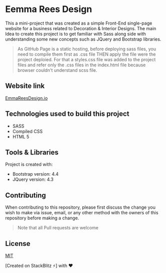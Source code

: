 # Eemma Rees Design

This a mini-project that was created as a simple Front-End single-page website for a business related to Decoration & Interior Designs. The main Idea to create this project is to get familiar with Sass along side with understanding  some new concepts such as JQuery and Bootstrap libraries.

>As GitHub Page is a static hosting, before deploying sass files, you need to compile them first as .css file THEN apply the file were the project deploied. For that a styles.css file was added to the project files and refer only the .css files in the index.html file because browser couldn't understand scss file.

## Website link

[EmmaReesDesign.io](https://raniamhelmy.github.io/EmmaReesDesign/)

## Technologies used to build this project

<ul>
  <li>SASS</li>
  <li>Compiled CSS</li>
  <li>HTML 5</li>
 </ul>
 
 ## Tools & Libraries  

Project is created with:

* Bootstrap version: 4.4
* JQuery version: 4.3

## Contributing

When contributing to this repository, please first discuss the change you wish to make via issue, email, or any other method with the owners of this repository before making a change.

>Note that all Pull requests are welcome

## License

[MIT](https://choosealicense.com/licenses/mit/)


[Created on StackBlitz ⚡️] with :heart:
